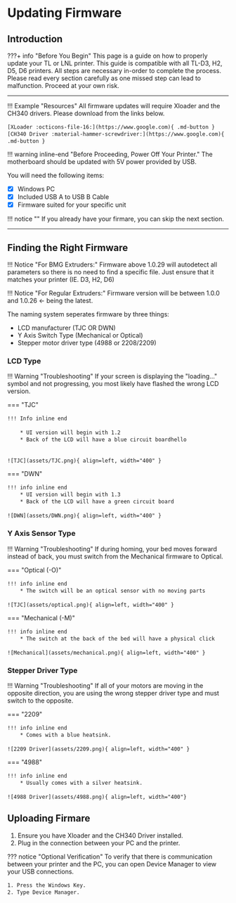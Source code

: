 # Updating Firmware

## **Introduction** 
???+ info "Before You Begin"
    This page is a guide on how to properly update your TL or LNL printer. This guide is compatible with all TL-D3, H2, D5, D6 printers. All steps are necessary in-order to complete the process. Please read every section carefully as one missed step can lead to malfunction. Proceed at your own risk.
___

!!! Example "Resources"
    All firmware updates will require Xloader and the CH340 drivers. Please download from the links below.

    [XLoader :octicons-file-16:](https://www.google.com){ .md-button }
    [CH340 Driver :material-hammer-screwdriver:](https://www.google.com){ .md-button }




!!! warning inline-end "Before Proceeding, Power Off Your Printer."
    The motherboard should be updated with 5V power provided by USB.
    
 You will need the following items:

- [x] Windows PC
- [x] Included USB A to USB B Cable
- [x] Firmware suited for your specific unit

!!! notice ""
    If you already have your firmare, you can skip the next section.

___
## **Finding the Right Firmware**

!!! Notice "For BMG Extruders:"
    Firmware above 1.0.29 will autodetect all parameters so there is no need to find a specific file. Just ensure that it matches your printer (IE. D3, H2, D6)

!!! Notice "For Regular Extruders:"
    Firmware version will be between 1.0.0 and 1.0.26 <- being the latest. 

The naming system seperates firmware by three things:

* LCD manufacturer (TJC OR DWN)
* Y Axis Switch Type (Mechanical or Optical)
* Stepper motor driver type (4988 or 2208/2209)

### LCD Type ###

!!! Warning "Troubleshooting"
    If your screen is displaying the "loading..." symbol and not progressing, you most likely have flashed the wrong LCD version.

=== "TJC" 

    !!! Info inline end

        * UI version will begin with 1.2
        * Back of the LCD will have a blue circuit boardhello 


    ![TJC](assets/TJC.png){ align=left, width="400" }



 

=== "DWN"

    !!! info inline end
        * UI version will begin with 1.3
        * Back of the LCD will have a green circuit board  

    ![DWN](assets/DWN.png){ align=left, width="400" }


### Y Axis Sensor Type ###

!!! Warning "Troubleshooting"
    If during homing, your bed moves forward instead of back, you must switch from the Mechanical firmware to Optical.

=== "Optical (-O)" 

    !!! info inline end
        * The switch will be an optical sensor with no moving parts

    ![TJC](assets/optical.png){ align=left, width="400" }



 

=== "Mechanical (-M)"

    !!! info inline end
        * The switch at the back of the bed will have a physical click

    ![Mechanical](assets/mechanical.png){ align=left, width="400" }


### Stepper Driver Type ###

!!! Warning "Troubleshooting"
    If all of your motors are moving in the opposite direction, you are using the wrong stepper driver type and must switch to the opposite.

=== "2209"

    !!! info inline end
        * Comes with a blue heatsink.

    ![2209 Driver](assets/2209.png){ align=left, width="400" }


=== "4988"

    !!! info inline end
        * Usually comes with a silver heatsink. 

    ![4988 Driver](assets/4988.png){ align=left, width="400"}

## Uploading Firmare ##

1. Ensure you have Xloader and the CH340 Driver installed.
2. Plug in the connection between your PC and the printer.

??? notice "Optional Verification"
    To verify that there is communication between your printer and the PC, you can open Device Manager to view your USB connections.

    1. Press the Windows Key.
    2. Type Device Manager.
    


